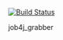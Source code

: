 [![Build Status](https://www.travis-ci.com/235illino/job4j_grabber.svg?branch=master)](https://www.travis-ci.com/235illino/job4j_grabber)


job4j_grabber